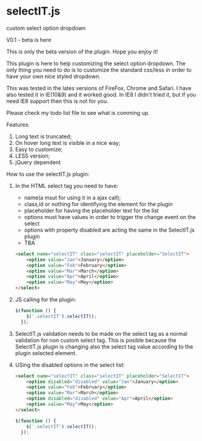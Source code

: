 # selectIT.js
custom select option dropdown 

V0.1 - beta is here

This is only the beta version of the plugin. Hope you enjoy it!

This plugin is here to help customizing the select option dropdown. The only thing you need to do is to customize the standard css/less in order to have your own nice styled dropdown. 

This was tested in the lates versions of FireFox, Chrome and Safari. I have also tested it in IE(10&9) and it worked good. In IE8 I didn't tried it, but if you need IE8 support then this is not for you.

Please check my todo list file to see what is comming up.

Features:
  1. Long text is truncated;
  2. On hover long text is visible in a nice way;
  3. Easy to customize;
  4. LESS version;
  5. jQuery dependent

How to use the selectIT.js plugin:

1. In the HTML select tag you need to have:
    * name(a msut for using it in a ajax call);
    * class,id or nothing for identifying the element for the plugin
    * placeholder for having the placeholder text for the list
    * options must have values in order to trigger the change event on the select
	* options with property disabled are acting the same in the SelectIT.js plugin
    * TBA

	```HTML
	<select name="selectIT" class="selectIT" placeholder="SelectIT">
		<option value="Jan">January</option>
		<option value="Feb">February</option>
		<option value="Mar">March</option>
		<option value="Apr">April</option>
		<option value="May">May</option>
	</select>
	```

2. JS calling for the plugin:

	```javascript
	$(function () {
		$('.selectIT').selectIT();
	  });
	```

3. SelectIT.js validation needs to be made on the select tag as a normal validation for non custom select tag. This is posible because the SelectIT.js plugin is changing also the select tag value according to the plugin selected element.

4. USing the disabled options in the select list: 

	```HTML
	<select name="selectIT" class="selectIT" placeholder="SelectIT">
		<option disabled="disabled" value="Jan">January</option>
		<option value="Feb">February</option>
		<option value="Mar">March</option>
		<option disabled="disabled" value="Apr">April</option>
		<option value="May">May</option>
	</select>
	```
	
	```javascript
	$(function () {
		$('.selectIT').selectIT();
	  });
	```